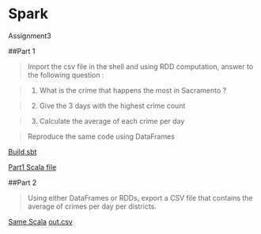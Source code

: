 # Spark
Assignment3

##Part 1
>Import the csv file in the shell and using RDD computation, answer to the following question :

>1. What is the crime that happens the most in Sacramento ?

>2. Give the 3 days with the highest crime count

>3. Calculate the average of each crime per day

>Reproduce the same code using DataFrames

[Build.sbt](https://github.com/lomithrani/Spark/blob/master/build.sbt)

[Part1 Scala file](https://github.com/lomithrani/Spark/blob/master/Spark.scala)

##Part 2
>Using either DataFrames or RDDs, export a CSV file that contains the average of crimes per day per districts.

[Same Scala](https://github.com/lomithrani/Spark/blob/master/Spark.scala)
[out.csv](https://github.com/lomithrani/Spark/blob/master/out.csv/part-00000)
